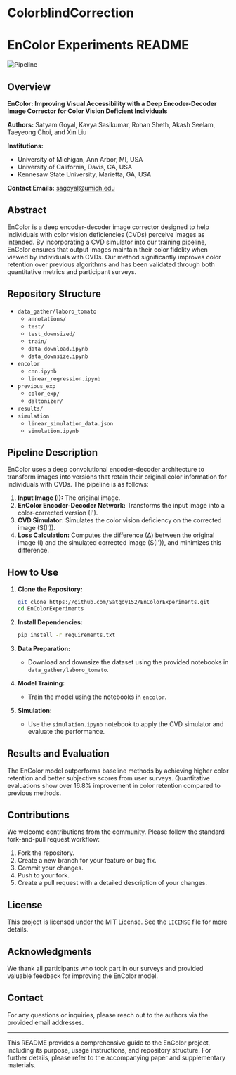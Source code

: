 # ColorblindCorrection


# EnColor Experiments README

![Pipeline](Architecture_diagram.png)

## Overview

**EnColor: Improving Visual Accessibility with a Deep Encoder-Decoder Image Corrector for Color Vision Deficient Individuals**

**Authors:** Satyam Goyal, Kavya Sasikumar, Rohan Sheth, Akash Seelam, Taeyeong Choi, and Xin Liu

**Institutions:**

- University of Michigan, Ann Arbor, MI, USA
- University of California, Davis, CA, USA
- Kennesaw State University, Marietta, GA, USA

**Contact Emails:** sagoyal@umich.edu

## Abstract

EnColor is a deep encoder-decoder image corrector designed to help individuals with color vision deficiencies (CVDs) perceive images as intended. By incorporating a CVD simulator into our training pipeline, EnColor ensures that output images maintain their color fidelity when viewed by individuals with CVDs. Our method significantly improves color retention over previous algorithms and has been validated through both quantitative metrics and participant surveys.

## Repository Structure

- `data_gather/laboro_tomato`
  - `annotations/`
  - `test/`
  - `test_downsized/`
  - `train/`
  - `data_download.ipynb`
  - `data_downsize.ipynb`
- `encolor`
  - `cnn.ipynb`
  - `linear_regression.ipynb`
- `previous_exp`
  - `color_exp/`
  - `daltonizer/`
- `results/`
- `simulation`
  - `linear_simulation_data.json`
  - `simulation.ipynb`

## Pipeline Description

EnColor uses a deep convolutional encoder-decoder architecture to transform images into versions that retain their original color information for individuals with CVDs. The pipeline is as follows:

1. **Input Image (I):** The original image.
2. **EnColor Encoder-Decoder Network:** Transforms the input image into a color-corrected version (I').
3. **CVD Simulator:** Simulates the color vision deficiency on the corrected image (S(I')).
4. **Loss Calculation:** Computes the difference (∆) between the original image (I) and the simulated corrected image (S(I')), and minimizes this difference.

## How to Use

1. **Clone the Repository:**

   ```bash
   git clone https://github.com/Satgoy152/EnColorExperiments.git
   cd EnColorExperiments
   ```
2. **Install Dependencies:**

   ```bash
   pip install -r requirements.txt
   ```
3. **Data Preparation:**

   - Download and downsize the dataset using the provided notebooks in `data_gather/laboro_tomato`.
4. **Model Training:**

   - Train the model using the notebooks in `encolor`.
5. **Simulation:**

   - Use the `simulation.ipynb` notebook to apply the CVD simulator and evaluate the performance.

## Results and Evaluation

The EnColor model outperforms baseline methods by achieving higher color retention and better subjective scores from user surveys. Quantitative evaluations show over 16.8% improvement in color retention compared to previous methods.

## Contributions

We welcome contributions from the community. Please follow the standard fork-and-pull request workflow:

1. Fork the repository.
2. Create a new branch for your feature or bug fix.
3. Commit your changes.
4. Push to your fork.
5. Create a pull request with a detailed description of your changes.

## License

This project is licensed under the MIT License. See the `LICENSE` file for more details.

## Acknowledgments

We thank all participants who took part in our surveys and provided valuable feedback for improving the EnColor model.

## Contact

For any questions or inquiries, please reach out to the authors via the provided email addresses.

---

This README provides a comprehensive guide to the EnColor project, including its purpose, usage instructions, and repository structure. For further details, please refer to the accompanying paper and supplementary materials.
